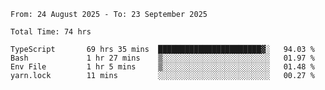 <!--START_SECTION:waka-->

```abap
From: 24 August 2025 - To: 23 September 2025

Total Time: 74 hrs

TypeScript       69 hrs 35 mins  ███████████████████████▓░   94.03 %
Bash             1 hr 27 mins    ▒░░░░░░░░░░░░░░░░░░░░░░░░   01.97 %
Env File         1 hr 5 mins     ▒░░░░░░░░░░░░░░░░░░░░░░░░   01.48 %
yarn.lock        11 mins         ░░░░░░░░░░░░░░░░░░░░░░░░░   00.27 %
```

<!--END_SECTION:waka-->
